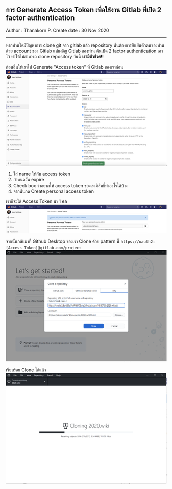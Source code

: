 ## การ Generate Access Token เพื่อใช้งาน Gitlab ที่เปิด 2 factor authentication

Author : Thanakorn P.
Create date : 30 Nov 2020
___
หากท่านใดมีปัญหาการ clone git จาก gitlab แล้ว repository นั้นต้องการยืนยันตัวตนของท่านด้วย account ของ Gitlab แต่เผอิญ Gitlab ของท่าน ดันเปิด 2 factor authentication เอาไว้ ทำให้ไม่สามารถ clone repository วันนี้ **เรามีตัวช่วย!!**

ก่อนอื่นให้เราไป Generate "Access token" ที่ Gitlab ของเราก่อน
![](img/GenToken.png)
1. ใส่ name ให้กับ access token
1. กำหนดวัน expire
1. Check box ว่าอยากให้ access token ของเรามีสิทธิ์ทำอะไรได้บ้าง
1. จากนั้นกด Create personal access token

เราก็จะได้ Access Token มา 1 ea
![](img/Token.png)

จากนั้นกลับมาที่ Github Desktop ของเรา Clone ด้วย pattern นี้
`https://oauth2:[Access Token]@gitlab.com/project`
![](img/GitHubClone.png)

เรียบร้อย Clone ได้แล้ว
![](img/Cloning.png)